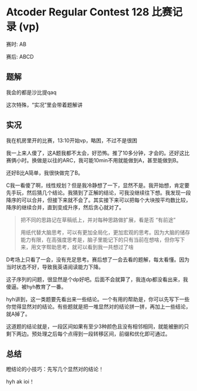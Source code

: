 # Atcoder Regular Contest 128 比赛记录 (vp)

赛时: AB

赛后: ABCD

## 题解

我会的都是沙比提qaq

这次特殊，“实况”里会带着题解讲

## 实况

我在机房里开的比赛，13:10开始vp，略困，不过不是很困

我一上来人傻了，这A题我都不太会，好恐怖。推了10多分钟，才会的。还好这比赛俩小时。换做是以往的ARC，我可能10min不用就能做到A，甚至能做到B。

还好B比A简单，我很快做完了B。

C我一看傻了啊，线性规划？但是我冷静想了一下，显然不是。我开始想，肯定要先手玩，然后猜几个结论。我猜到了正解的结论，可我没继续往下想。我发现一段降序的可以合并，但接下来就不会了。其实接下来可以把每个大块按平均数比较，降序的继续合并，直到变成升序，然后贪心就对了。

> 把不同的思路记在草稿纸上，并对每种思路做扩展，看是否 “有前途”
>
> 用纸代替大脑思考，可以有更加全局化，更加宏观的思考。因为大脑的储存能力有限，在高强度思考是，脑子里能记下的只有当前在想啥，但你写下来，用文字帮助思考，就可以看到我一共想过了啥

D考场上只看了一会，没有充足思考。赛后想了一会去看的题解，每太看懂。因为当时状态不好，导致我英语阅读能力下降。

这子序列的问题，很显然是个dp好吧。后面不会就算了，我连dp都没看出来，我傻逼。被hyh教育了一番。

hyh讲到，这一类题要先看出来一些结论。一个有用的帮助是，你可以先写下一些你觉得显然对的结论。有些题就是把一堆显然对的结论拼一拼，再加上一些结论，就A掉了。

这道题的结论就是，一段区间如果有至少3种颜色且没有相邻相同，就能被删的只剩下两边。预处理之后每个点得到一段转移区间，前缀和优化即可通过。

## 总结

瞪结论的小技巧：先写几个显然对的结论！

hyh ak ioi！